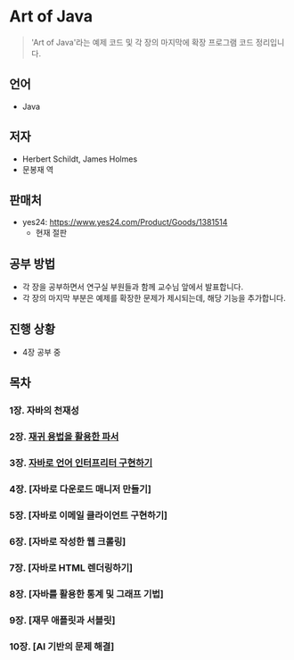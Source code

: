 # Art of Java
> 'Art of Java'라는  예제 코드 및 각 장의 마지막에 확장 프로그램 코드 정리입니다.

## 언어
* Java

## 저자
* Herbert Schildt, James Holmes
* 문봉재 역

## 판매처
* yes24: https://www.yes24.com/Product/Goods/1381514
    * 현재 절판

## 공부 방법
* 각 장을 공부하면서 연구실 부원들과 함께 교수님 앞에서 발표합니다.
* 각 장의 마지막 부분은 예제를 확장한 문제가 제시되는데, 해당 기능을 추가합니다.

## 진행 상황
* 4장 공부 중

## 목차
### 1장. 자바의 천재성
### 2장. [재귀 용법을 활용한 파서](Chapter02)
### 3장. [자바로 언어 인터프리터 구현하기](Chapter03)
### 4장. [자바로 다운로드 매니저 만들기]
### 5장. [자바로 이메일 클라이언트 구현하기]
### 6장. [자바로 작성한 웹 크롤링]
### 7장. [자바로 HTML 렌더링하기]
### 8장. [자바를 활용한 통계 및 그래프 기법]
### 9장. [재무 애플릿과 서블릿]
### 10장. [AI 기반의 문제 해결]
